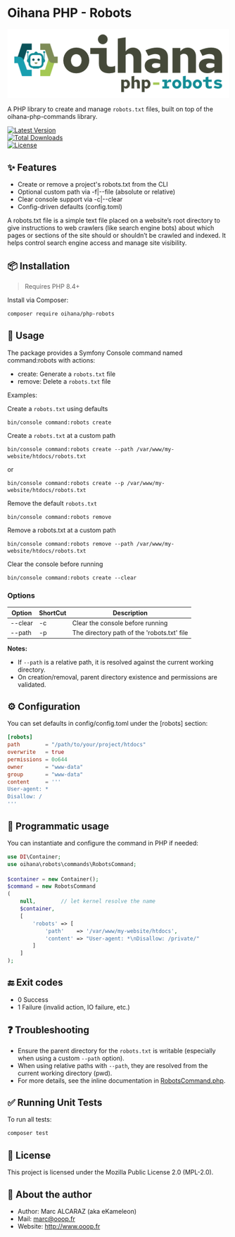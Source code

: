 # Oihana PHP - Robots

![Oihana PHP Robots](https://raw.githubusercontent.com/BcommeBois/oihana-php-robots/main/assets/images/oihana-php-robots-logo-inline-512x160.png)

A PHP library to create and manage `robots.txt` files, built on top of the oihana-php-commands library.

[![Latest Version](https://img.shields.io/packagist/v/oihana/php-robots.svg?style=flat-square)](https://packagist.org/packages/oihana/php-robots)  
[![Total Downloads](https://img.shields.io/packagist/dt/oihana/php-robots.svg?style=flat-square)](https://packagist.org/packages/oihana/php-robots)  
[![License](https://img.shields.io/packagist/l/oihana/php-robots.svg?style=flat-square)](LICENSE)

## ✨ Features

- Create or remove a project's robots.txt from the CLI
- Optional custom path via -f|--file (absolute or relative)
- Clear console support via -c|--clear
- Config-driven defaults (config.toml)

A robots.txt file is a simple text file placed on a website’s root directory to give instructions to web crawlers (like search engine bots) about which pages or sections of the site should or shouldn’t be crawled and indexed. 
It helps control search engine access and manage site visibility.

## 📦 Installation

> Requires PHP 8.4+

Install via Composer:

```bash
composer require oihana/php-robots
```

## 🚀 Usage

The package provides a Symfony Console command named command:robots with actions:

- create: Generate a `robots.txt` file
- remove: Delete a `robots.txt` file

Examples:

Create a `robots.txt` using defaults
```shell
bin/console command:robots create
```

Create a `robots.txt` at a custom path
```shell
bin/console command:robots create --path /var/www/my-website/htdocs/robots.txt
```
or
```shell
bin/console command:robots create --p /var/www/my-website/htdocs/robots.txt
```

Remove the default `robots.txt`
```shell
bin/console command:robots remove
```

Remove a robots.txt at a custom path
```shell
bin/console command:robots remove --path /var/www/my-website/htdocs/robots.txt
```

Clear the console before running
```shell
bin/console command:robots create --clear
```

### Options
| Option  | ShortCut | Description                                  |
|---------|----------|----------------------------------------------|
| --clear | -c       | Clear the console before running             |
| --path  | -p       | The directory path of the 'robots.txt' file  |


**Notes:**
- If `--path` is a relative path, it is resolved against the current working directory.
- On creation/removal, parent directory existence and permissions are validated.

## ⚙️ Configuration

You can set defaults in config/config.toml under the [robots] section:

```toml
[robots]
path        = "/path/to/your/project/htdocs"
overwrite   = true
permissions = 0o644
owner       = "www-data"
group       = "www-data"
content     = '''
User-agent: *
Disallow: /
'''
```

## 🧪 Programmatic usage

You can instantiate and configure the command in PHP if needed:

```php
use DI\Container;
use oihana\robots\commands\RobotsCommand;

$container = new Container();
$command = new RobotsCommand
(
    null,        // let kernel resolve the name
    $container,
    [
        'robots' => [
            'path'    => '/var/www/my-website/htdocs',
            'content' => "User-agent: *\nDisallow: /private/"
        ]
    ]
);
```

## 🔚 Exit codes
- 0 Success
- 1 Failure (invalid action, IO failure, etc.)

## ❓ Troubleshooting
- Ensure the parent directory for the `robots.txt` is writable (especially when using a custom `--path` option).
- When using relative paths with `--path`, they are resolved from the current working directory (pwd).
- For more details, see the inline documentation in [RobotsCommand.php](https://github.com/BcommeBois/oihana-php-robots/blob/main/src/oihana/robots/commands/RobotsCommand.php).

## ✅ Running Unit Tests

To run all tests:

```bash
composer test
```

## 🧾 License

This project is licensed under the Mozilla Public License 2.0 (MPL-2.0).

## 👤 About the author
- Author: Marc ALCARAZ (aka eKameleon)
- Mail: marc@ooop.fr
- Website: http://www.ooop.fr